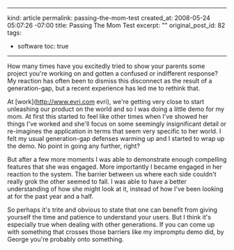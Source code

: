 ----- 
kind: article
permalink: passing-the-mom-test
created_at: 2008-05-24 05:07:26 -07:00
title: Passing The Mom Test
excerpt: ""
original_post_id: 82
tags: 
- software
toc: true
-----
How many times have you excitedly tried to show your parents some project you're working on and gotten a confused or indifferent response? My reaction has often been to dismiss this disconnect as the result of a generation-gap, but a recent experience has led me to rethink that.

At [work](http://www.evri.com evri), we're getting very close to start unleashing our product on the world and so I was doing a little demo for my mom. At first this started to feel like other times when I've showed her things I've worked and she'll focus on some seemingly insignificant detail or re-imagines the application in terms that seem very specific to her world. I felt my usual generation-gap defenses warming up and I started to wrap up the demo. No point in going any further, right?

But after a few more moments I was able to demonstrate enough compelling features that she was engaged. More importantly I became engaged in her reaction to the system. The barrier between us where each side couldn't really grok the other seemed to fall. I was able to have a better understanding of how she might look at it, instead of how I've been looking at for the past year and a half.

So perhaps it's trite and obvious to state that one can benefit from giving yourself the time and patience to understand your users. But I think it's especially true when dealing with other generations. If you can come up with something that crosses those barriers like my impromptu demo did, by George you're probably onto something.

